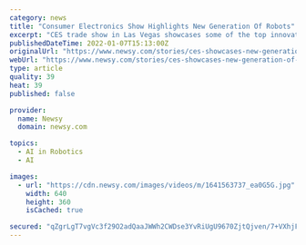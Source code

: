 ```yaml
---
category: news
title: "Consumer Electronics Show Highlights New Generation Of Robots"
excerpt: "CES trade show in Las Vegas showcases some of the top innovations in the technology and consumer electronics industry."
publishedDateTime: 2022-01-07T15:13:00Z
originalUrl: "https://www.newsy.com/stories/ces-showcases-new-generation-of-robots/"
webUrl: "https://www.newsy.com/stories/ces-showcases-new-generation-of-robots/"
type: article
quality: 39
heat: 39
published: false

provider:
  name: Newsy
  domain: newsy.com

topics:
  - AI in Robotics
  - AI

images:
  - url: "https://cdn.newsy.com/images/videos/m/1641563737_ea0G5G.jpg"
    width: 640
    height: 360
    isCached: true

secured: "qZgrLgT7vgVc3f29O2adQaaJWWh2CWDse3YvRiUgU9670ZjtQjven/7+VXhjFJJLskxGBNSL4lRXXavQ7lm5JRm0woWDgm8/xvpM+pS3K/w5V5uVvgztGT5ijTSHd0G9XL94WiO2HkrhyrkUNPYFzLGrhMmXjhChoIi5fN64mfOMQmwbFBwzpkbo6LeDzaF3cGwQbczsMaJOS8ULu6FYWYUWI9uF6UBjBX9xZcQEzdbaXrr6OMmYE4ZMRTZ7DWutq+wrCNOdWLtwNLFftaETjhUVHc8dg9lKPRpYmi92BGR4TDmqXyZYGStUASxo/Pl9gHKNmUXdChN3lGuTTkG/c+k5T4BFQ7ajYsELWsDdiNQ=;6Vg+sX8fWYQojRX7xgm8vg=="
---
```


